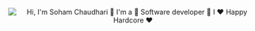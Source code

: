 <p align="center">
  <img src="https://github.com/matyo91/matyo91/raw/main/assets/github.gif" alt="Hi, I'm Soham Chaudhari 👋 I'm a 🚀 Software developer 🚀 I ❤️ Happy Hardcore ❤️">
</p>
